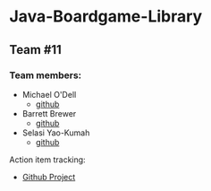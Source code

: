 # Java-Boardgame-Library



## Team #11



### Team members:
* Michael O'Dell 
  - [github](https://github.com/ODiesel)
* Barrett Brewer 
  - [github](https://github.com/BPBrewer)
* Selasi Yao-Kumah 
  - [github](https://github.com/selazi) 

Action item tracking:
  - [Github Project](https://github.com/users/ODiesel/projects/1)
